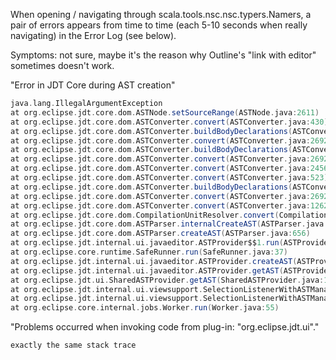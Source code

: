 When opening / navigating through scala.tools.nsc.nsc.typers.Namers, a pair of errors appears from time to time (each 5-10 seconds when really navigating) in the 
Error Log (see below).

Symptoms: not sure, maybe it's the reason why Outline's "link with editor" sometimes doesn't work.


"Error in JDT Core during AST creation"

```scala
java.lang.IllegalArgumentException
at org.eclipse.jdt.core.dom.ASTNode.setSourceRange(ASTNode.java:2611)
at org.eclipse.jdt.core.dom.ASTConverter.convert(ASTConverter.java:430)
at org.eclipse.jdt.core.dom.ASTConverter.buildBodyDeclarations(ASTConverter.java:179)
at org.eclipse.jdt.core.dom.ASTConverter.convert(ASTConverter.java:2692)
at org.eclipse.jdt.core.dom.ASTConverter.buildBodyDeclarations(ASTConverter.java:184)
at org.eclipse.jdt.core.dom.ASTConverter.convert(ASTConverter.java:2692)
at org.eclipse.jdt.core.dom.ASTConverter.convert(ASTConverter.java:2456)
at org.eclipse.jdt.core.dom.ASTConverter.convert(ASTConverter.java:523)
at org.eclipse.jdt.core.dom.ASTConverter.buildBodyDeclarations(ASTConverter.java:179)
at org.eclipse.jdt.core.dom.ASTConverter.convert(ASTConverter.java:2692)
at org.eclipse.jdt.core.dom.ASTConverter.convert(ASTConverter.java:1262)
at org.eclipse.jdt.core.dom.CompilationUnitResolver.convert(CompilationUnitResolver.java:256)
at org.eclipse.jdt.core.dom.ASTParser.internalCreateAST(ASTParser.java:905)
at org.eclipse.jdt.core.dom.ASTParser.createAST(ASTParser.java:656)
at org.eclipse.jdt.internal.ui.javaeditor.ASTProvider$$1.run(ASTProvider.java:540)
at org.eclipse.core.runtime.SafeRunner.run(SafeRunner.java:37)
at org.eclipse.jdt.internal.ui.javaeditor.ASTProvider.createAST(ASTProvider.java:533)
at org.eclipse.jdt.internal.ui.javaeditor.ASTProvider.getAST(ASTProvider.java:474)
at org.eclipse.jdt.ui.SharedASTProvider.getAST(SharedASTProvider.java:129)
at org.eclipse.jdt.internal.ui.viewsupport.SelectionListenerWithASTManager$$PartListenerGroup.calculateASTandInform(SelectionListenerWithASTManager.java:168)
at org.eclipse.jdt.internal.ui.viewsupport.SelectionListenerWithASTManager$$3.run(SelectionListenerWithASTManager.java:153)
at org.eclipse.core.internal.jobs.Worker.run(Worker.java:55)
```


"Problems occurred when invoking code from plug-in: "org.eclipse.jdt.ui"."

```scala
exactly the same stack trace 
```
